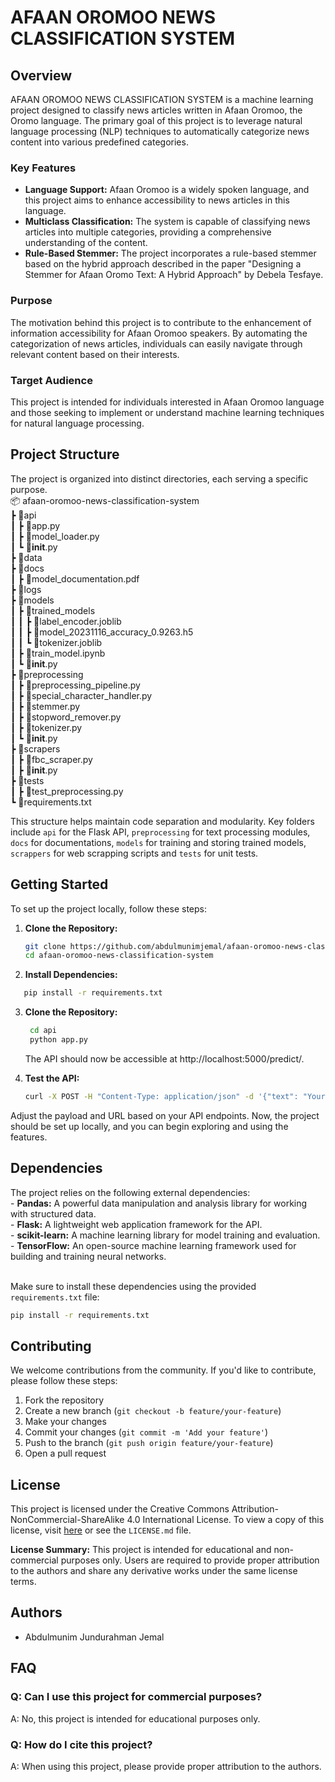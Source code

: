 ﻿# AFAAN OROMOO NEWS CLASSIFICATION SYSTEM

## Overview

AFAAN OROMOO NEWS CLASSIFICATION SYSTEM is a machine learning project designed to classify news articles written in Afaan Oromoo, the Oromo language. The primary goal of this project is to leverage natural language processing (NLP) techniques to automatically categorize news content into various predefined categories.

### Key Features

- **Language Support:** Afaan Oromoo is a widely spoken language, and this project aims to enhance accessibility to news articles in this language.
- **Multiclass Classification:** The system is capable of classifying news articles into multiple categories, providing a comprehensive understanding of the content.
- **Rule-Based Stemmer:** The project incorporates a rule-based stemmer based on the hybrid approach described in the paper "Designing a Stemmer for Afaan Oromo Text: A Hybrid Approach" by Debela Tesfaye.

### Purpose

The motivation behind this project is to contribute to the enhancement of information accessibility for Afaan Oromoo speakers. By automating the categorization of news articles, individuals can easily navigate through relevant content based on their interests.

### Target Audience

This project is intended for individuals interested in Afaan Oromoo language and those seeking to implement or understand machine learning techniques for natural language processing.

## Project Structure

The project is organized into distinct directories, each serving a specific purpose.</br>
📦 afaan-oromoo-news-classification-system </br>
┣ 📂api</br>
┃ ┣ 📜app.py</br>
┃ ┣ 📜model_loader.py</br>
┃ ┗ 📜**init**.py</br>
┣ 📂data</br>
┣ 📂docs</br>
┃ ┣ 📜model_documentation.pdf</br>
┣ 📂logs</br>
┣ 📂models</br>
┃ ┣ 📂trained_models</br>
┃ ┃ ┣ 📜label_encoder.joblib</br>
┃ ┃ ┣ 📜model_20231116_accuracy_0.9263.h5</br>
┃ ┃ ┗ 📜tokenizer.joblib</br>
┃ ┣ 📜train_model.ipynb</br>
┃ ┗ 📜**init**.py</br>
┣ 📂preprocessing</br>
┃ ┣ 📜preprocessing_pipeline.py</br>
┃ ┣ 📜special_character_handler.py</br>
┃ ┣ 📜stemmer.py</br>
┃ ┣ 📜stopword_remover.py</br>
┃ ┣ 📜tokenizer.py</br>
┃ ┗ 📜**init**.py</br>
┣ 📂scrapers</br>
┃ ┣ 📜fbc_scraper.py</br>
┃ ┣ 📜**init**.py</br>
┣ 📂tests</br>
┃ ┣ 📜test_preprocessing.py</br>
┗ 📜requirements.txt</br>

This structure helps maintain code separation and modularity. Key folders include `api` for the Flask API, `preprocessing` for text processing modules, `docs` for documentations, `models` for training and storing trained models, `scrappers` for web scrapping scripts and `tests` for unit tests.

## Getting Started

To set up the project locally, follow these steps:

1. **Clone the Repository:**
   ```bash
   git clone https://github.com/abdulmunimjemal/afaan-oromoo-news-classification-system.git
   cd afaan-oromoo-news-classification-system
   ```
2. **Install Dependencies:**

```bash
   pip install -r requirements.txt
```

3. **Clone the Repository:**

   ```bash
    cd api
    python app.py
   ```

   The API should now be accessible at http://localhost:5000/predict/.

4. **Test the API:**
   ```bash
   curl -X POST -H "Content-Type: application/json" -d '{"text": "Your sample afaan oromootext here."}' http://localhost:5000/predict
   ```

Adjust the payload and URL based on your API endpoints.
Now, the project should be set up locally, and you can begin exploring and using the features.

## Dependencies

The project relies on the following external dependencies: </br>
    - **Pandas:**  A powerful data manipulation and analysis library for working with structured data. </br>
    - **Flask:** A lightweight web application framework for the API. </br>
    - **scikit-learn:** A machine learning library for model training and evaluation. </br>
    - **TensorFlow:** An open-source machine learning framework used for building and training neural networks. </br> </br>

   Make sure to install these dependencies using the provided `requirements.txt` file:

   ```bash
   pip install -r requirements.txt
   ```

<!--
## Documentation

The project documentation provides detailed information on various aspects of the system. Explore the following sections:

### 1. [Preprocessing Pipeline](./preprocessing/README.md)

This section covers the text preprocessing steps and modules used in the project. Learn how raw text data is transformed and cleaned before being fed into the machine learning model.

### 2. [Model Training](./models/README.md)

Detailed documentation on the process of building, training, and evaluating the machine learning model is available here. Understand the architecture, training approach, and evaluation metrics used in the project.

### 3. [API Usage](./api/README.md)

Explore how to interact with the Flask API and make predictions using the trained machine learning model. The API documentation includes information on endpoints, input requirements, and sample requests.

Refer to each documentation section for in-depth insights into the corresponding components of the project.
-->
## Contributing

We welcome contributions from the community. If you'd like to contribute, please follow these steps:

1. Fork the repository
2. Create a new branch (`git checkout -b feature/your-feature`)
3. Make your changes
4. Commit your changes (`git commit -m 'Add your feature'`)
5. Push to the branch (`git push origin feature/your-feature`)
6. Open a pull request

## License

This project is licensed under the Creative Commons Attribution-NonCommercial-ShareAlike 4.0 International License. To view a copy of this license, visit [here](https://creativecommons.org/licenses/by-nc-sa/4.0/) or see the `LICENSE.md` file.

**License Summary:** This project is intended for educational and non-commercial purposes only. Users are required to provide proper attribution to the authors and share any derivative works under the same license terms.

## Authors

- Abdulmunim Jundurahman Jemal

## FAQ

### Q: Can I use this project for commercial purposes?

A: No, this project is intended for educational purposes only.

### Q: How do I cite this project?

A: When using this project, please provide proper attribution to the authors.
